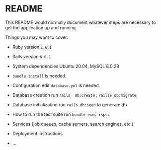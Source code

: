 # README

This README would normally document whatever steps are necessary to get the
application up and running.

Things you may want to cover:

* Ruby version
  `2.6.1`
* Rails version
  `6.0.1`

* System dependencies
  Ubuntu 20.04, MySQL 8.0.23

* `bundle install` is needed.

* Configuration
  edit `database.yml` is needed.
  
* Database creation
  run `rails  db:create` ; `railse db:migrate`

* Database initialization
  run `rails db:seed` to generate db

* How to run the test suite
  run `bundle exec rspec`

* Services (job queues, cache servers, search engines, etc.)

* Deployment instructions

* ...
